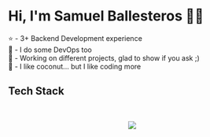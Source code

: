 # Hi, I'm Samuel Ballesteros 🐱‍👓

<p>
⭐ - 3+ Backend Development experience <br>
🌊 - I do some DevOps too <br>
🌴 - Working on different projects, glad to show if you ask ;) <br>
🥥 - I like coconut... but I like coding more <br>
</p>

## Tech Stack
<br>
<p align="center">
  <a href="https://skillicons.dev">
    <img src="https://skillicons.dev/icons?i=ts,java,kotlin,spring,kafka,aws,nestjs,docker,kubernetes,postgres,mongo,git&theme=dark&perline=6"/>
  </a>
</p>

